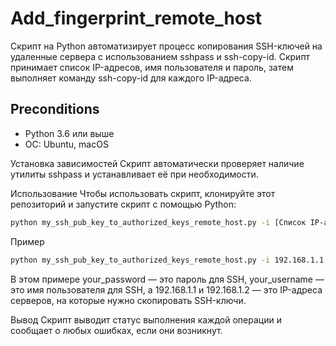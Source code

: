 # Add_fingerprint_remote_host

Cкрипт на Python автоматизирует процесс копирования SSH-ключей на удаленные сервера с использованием sshpass и ssh-copy-id. 
Скрипт принимает список IP-адресов, имя пользователя и пароль, затем выполняет команду ssh-copy-id для каждого IP-адреса.

## Preconditions

- Python 3.6 или выше
- ОС: Ubuntu, macOS

Установка зависимостей
Скрипт автоматически проверяет наличие утилиты sshpass и устанавливает её при необходимости.

Использование
Чтобы использовать скрипт, клонируйте этот репозиторий и запустите скрипт с помощью Python:

```bash
python my_ssh_pub_key_to_authorized_keys_remote_host.py -i [Список IP-адресов] -p [Пароль] -u [Имя пользователя]
```
Пример
```bash
python my_ssh_pub_key_to_authorized_keys_remote_host.py -i 192.168.1.1 192.168.1.2 -p remote_password -u remote_username
```
В этом примере your_password — это пароль для SSH, your_username — это имя пользователя для SSH, а 192.168.1.1 и 192.168.1.2 — это IP-адреса серверов, на которые нужно скопировать SSH-ключи.

Вывод
Скрипт выводит статус выполнения каждой операции и сообщает о любых ошибках, если они возникнут.